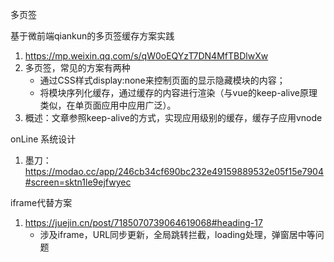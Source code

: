 多页签

基于微前端qiankun的多页签缓存方案实践

1. https://mp.weixin.qq.com/s/qW0oEQYzT7DN4MfTBDlwXw
2. 多页签，常见的方案有两种
   - 通过CSS样式display:none来控制页面的显示隐藏模块的内容；
   - 将模块序列化缓存，通过缓存的内容进行渲染（与vue的keep-alive原理类似，在单页面应用中应用广泛）。
3. 概述：文章参照keep-alive的方式，实现应用级别的缓存，缓存子应用vnode



onLine 系统设计

1. 墨刀： https://modao.cc/app/246cb34cf690bc232e49159889532e05f15e7904#screen=sktn1le9ejfwyec





iframe代替方案

1. https://juejin.cn/post/7185070739064619068#heading-17
   - 涉及iframe，URL同步更新，全局跳转拦截，loading处理，弹窗居中等问题
